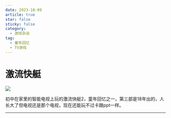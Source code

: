 ```yaml
---
date: 2023-10-09
article: true
star: false
sticky: false
category:
  - 游戏杂谈
tag:
  - 童年回忆
  - TV游戏
---
```


# 激流快艇

![](https://public-1308755698.cos.ap-chongqing.myqcloud.com//img/202310091035367.png)

初中在家里的智能电视上玩的激流快艇2，童年回忆之一，第三部是18年出的，人长大了但电视还是那个电视，现在还能玩不过卡跟ppt一样。

<!-- more -->
---



